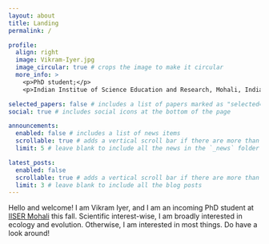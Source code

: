 ```yaml
---
layout: about
title: Landing
permalink: /

profile:
  align: right
  image: Vikram-Iyer.jpg
  image_circular: true # crops the image to make it circular
  more_info: >
    <p>PhD student;</p>
    <p>Indian Institue of Science Education and Research, Mohali, India</p>

selected_papers: false # includes a list of papers marked as "selected={true}"
social: true # includes social icons at the bottom of the page

announcements:
  enabled: false # includes a list of news items
  scrollable: true # adds a vertical scroll bar if there are more than 3 news items
  limit: 5 # leave blank to include all the news in the `_news` folder

latest_posts:
  enabled: false
  scrollable: true # adds a vertical scroll bar if there are more than 3 new posts items
  limit: 3 # leave blank to include all the blog posts
---
```


Hello and welcome! I am Vikram Iyer, and I am an incoming PhD student at [IISER Mohali](https://www.iisermohali.ac.in/) this fall. Scientific interest-wise, I am broadly interested in ecology and evolution. Otherwise, I am interested in most things. Do have a look around! 

